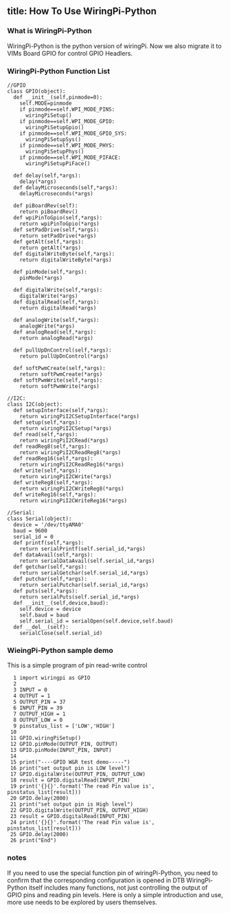 title: How To Use WiringPi-Python
---

### What is WiringPi-Python 
WiringPi-Python is the python version of wiringPi. Now we also migrate it to VIMs Board GPIO for control GPIO Headlers.

### WiringPi-Python Function List
```
//GPIO
class GPIO(object):
  def __init__(self,pinmode=0):
    self.MODE=pinmode
    if pinmode==self.WPI_MODE_PINS:
      wiringPiSetup()
    if pinmode==self.WPI_MODE_GPIO:
      wiringPiSetupGpio()
    if pinmode==self.WPI_MODE_GPIO_SYS:
      wiringPiSetupSys()
    if pinmode==self.WPI_MODE_PHYS:
      wiringPiSetupPhys()
	if pinmode==self.WPI_MODE_PIFACE:
      wiringPiSetupPiFace()

  def delay(self,*args):
    delay(*args)
  def delayMicroseconds(self,*args):
    delayMicroseconds(*args)

  def piBoardRev(self):
    return piBoardRev()
  def wpiPinToGpio(self,*args):
    return wpiPinToGpio(*args)
  def setPadDrive(self,*args):
    return setPadDrive(*args)
  def getAlt(self,*args):
    return getAlt(*args)
  def digitalWriteByte(self,*args):
    return digitalWriteByte(*args)

  def pinMode(self,*args):
    pinMode(*args)

  def digitalWrite(self,*args):
    digitalWrite(*args)
  def digitalRead(self,*args):
    return digitalRead(*args)

  def analogWrite(self,*args):
    analogWrite(*args)
  def analogRead(self,*args):
    return analogRead(*args)

  def pullUpDnControl(self,*args):
    return pullUpDnControl(*args)

  def softPwmCreate(self,*args):
    return softPwmCreate(*args)
  def softPwmWrite(self,*args):
    return softPwmWrite(*args)

//I2C:
class I2C(object):
  def setupInterface(self,*args):
  	return wiringPiI2CSetupInterface(*args)
  def setup(self,*args):
    return wiringPiI2CSetup(*args)
  def read(self,*args):
    return wiringPiI2CRead(*args)
  def readReg8(self,*args):
    return wiringPiI2CReadReg8(*args)
  def readReg16(self,*args):
    return wiringPiI2CReadReg16(*args)
  def write(self,*args):
    return wiringPiI2CWrite(*args)
  def writeReg8(self,*args):
    return wiringPiI2CWriteReg8(*args)
  def writeReg16(self,*args):
    return wiringPiI2CWriteReg16(*args)

//Serial:
class Serial(object):
  device = '/dev/ttyAMA0'
  baud = 9600
  serial_id = 0
  def printf(self,*args):
    return serialPrintf(self.serial_id,*args)
  def dataAvail(self,*args):
    return serialDataAvail(self.serial_id,*args)
  def getchar(self,*args):
    return serialGetchar(self.serial_id,*args)
  def putchar(self,*args):
    return serialPutchar(self.serial_id,*args)
  def puts(self,*args):
    return serialPuts(self.serial_id,*args)
  def __init__(self,device,baud):
    self.device = device
    self.baud = baud
    self.serial_id = serialOpen(self.device,self.baud)
  def __del__(self):
    serialClose(self.serial_id)

```

### WieingPi-Python sample demo 
This is a simple program of pin read-write control
```
  1 import wiringpi as GPIO
  2
  3 INPUT = 0
  4 OUTPUT = 1
  5 OUTPUT_PIN = 37
  6 INPUT_PIN = 39
  7 OUTPUT_HIGH = 1
  8 OUTPUT_LOW = 0
  9 pinstatus_list = ['LOW','HIGH']
 10
 11 GPIO.wiringPiSetup()
 12 GPIO.pinMode(OUTPUT_PIN, OUTPUT)
 13 GPIO.pinMode(INPUT_PIN, INPUT)
 14
 15 print("----GPIO W&R test demo-----")
 16 print("set output pin is LOW level")
 17 GPIO.digitalWrite(OUTPUT_PIN, OUTPUT_LOW)
 18 result = GPIO.digitalRead(INPUT_PIN)
 19 print('{}{}'.format('The read Pin value is', pinstatus_list[result]))
 20 GPIO.delay(2000)
 21 print("set output pin is High level")
 22 GPIO.digitalWrite(OUTPUT_PIN, OUTPUT_HIGH)
 23 result = GPIO.digitalRead(INPUT_PIN)
 24 print('{}{}'.format('The read Pin value is', pinstatus_list[result]))
 25 GPIO.delay(2000)
 26 print("End")

```

### notes
If you need to use the special function pin of wiringPi-Python, you need to confirm that the corresponding configuration is opened in DTB
WiringPi-Python itself includes many functions, not just controlling the output of GPIO pins and reading pin levels. Here is only a simple introduction and use, more use needs to be explored by users themselves.
